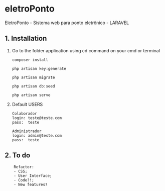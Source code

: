 # eletroPonto
EletroPonto - Sistema web para ponto eletrônico - LARAVEL

## 1. Installation

1. Go to the folder application using cd command on your cmd or terminal

    ```
    composer install
    ```    
    
    ```
    php artisan key:generate
    ```
    
    ```
    php artisan migrate
    ``` 
    ```
    php artisan db:seed
    ``` 
    ```
    php artisan serve
    ```  
 
2. Default USERS

    ```
    Colaborador
    login: teste@teste.com
    pass:  teste
    ```
    ```
    Administrador
    login: admin@teste.com
    pass:  teste
    ```
    
## 2. To do
```
    Refactor:
    - CSS;
    - User Interface;
    - Code?!;
    - New features?
```